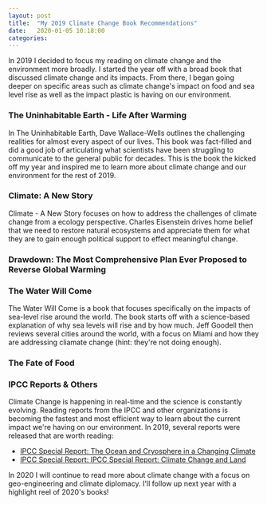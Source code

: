 ```yaml
---
layout: post
title:  "My 2019 Climate Change Book Recommendations"
date:   2020-01-05 10:18:00
categories:
---
```


In 2019 I decided to focus my reading on climate change and the environment more broadly. I started the year off with a broad book that discussed climate change and its impacts. From there, I began going deeper on specific areas such as climate change's impact on food and sea level rise as well as the impact plastic is having on our environment.

### The Uninhabitable Earth - Life After Warming
In The Uninhabitable Earth, Dave Wallace-Wells outlines the challenging realities for almost every aspect of our lives. This book was fact-filled and did a good job of articulating what scientists have been struggling to communicate to the general public for decades. This is the book the kicked off my year and inspired me to learn more about climate change and our environment for the rest of 2019.

### Climate: A New Story
Climate - A New Story focuses on how to address the challenges of climate change from a ecology perspective. Charles Eisenstein drives home belief that we need to restore natural ecosystems and appreciate them for what they are to gain enough political support to effect meaningful change.

### Drawdown: The Most Comprehensive Plan Ever Proposed to Reverse Global Warming


### The Water Will Come
The Water Will Come is a book that focuses specifically on the impacts of sea-level rise around the world. The book starts off with a science-based explanation of why sea levels will rise and by how much. Jeff Goodell then reviews several cities around the world, with a focus on Miami and how they are addressing cliamate change (hint: they're not doing enough). 


### The Fate of Food



### IPCC Reports & Others
Climate Change is happening in real-time and the science is constantly evolving. Reading reports from the IPCC and other organizations is becoming the fastest and most efficient way to learn about the current impact we're having on our environment. In 2019, several reports were released that are worth reading:

- [IPCC Special Report: The Ocean and Cryosphere in a Changing Climate](https://www.ipcc.ch/srocc/)
- [IPCC Special Report: IPCC Special Report: Climate Change and Land](https://www.ipcc.ch/srccl/)

In 2020 I will continue to read more about climate change with a focus on geo-engineering and climate diplomacy. I'll follow up next year with a highlight reel of 2020's books!
